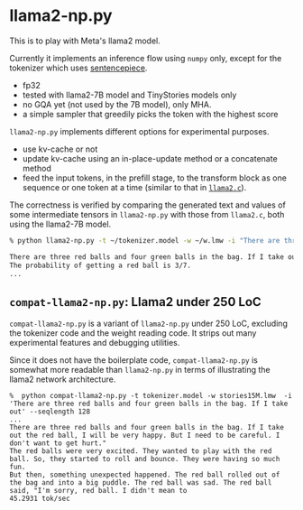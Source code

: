# llama2-np.py

This is to play with Meta's llama2 model. 

Currently it implements an inference flow using `numpy` only, except for the tokenizer which uses [sentencepiece](https://github.com/google/sentencepiece).


- fp32
- tested with llama2-7B model and TinyStories models only
- no GQA yet (not used by the 7B model), only MHA.
- a simple sampler that greedily picks the token with the highest score

`llama2-np.py` implements different options for experimental purposes.  

- use kv-cache or not 
- update kv-cache using an in-place-update method or a concatenate method
- feed the input tokens, in the prefill stage, to the transform block as one sequence or one token at a time (similar to that in [`llama2.c`](https://github.com/karpathy/llama2.c)). 

The correctness is verified by comparing the generated text and values of some intermediate tensors in `llama2-np.py` with those from `llama2.c`, both using the llama2-7B model. 


```sh
% python llama2-np.py -t ~/tokenizer.model -w ~/w.lmw -i "There are three red balls and four green balls in the bag. If I take out" 

There are three red balls and four green balls in the bag. If I take out one ball at random, what is the probability that it is a red ball?
The probability of getting a red ball is 3/7.
...
```

## `compat-llama2-np.py`: Llama2 under 250 LoC

`compat-llama2-np.py` is a variant of `llama2-np.py` under 250 LoC, excluding the tokenizer code and the weight reading code. It strips out many experimental features and debugging utilities. 

Since it does not have the boilerplate code, `compat-llama2-np.py` is somewhat more readable than `llama2-np.py` in terms of illustrating the llama2 network architecture. 

```
%  python compat-llama2-np.py -t tokenizer.model -w stories15M.lmw  -i 'There are three red balls and four green balls in the bag. If I take out' --seqlength 128
...
There are three red balls and four green balls in the bag. If I take out the red ball, I will be very happy. But I need to be careful. I don't want to get hurt."
The red balls were very excited. They wanted to play with the red ball. So, they started to roll and bounce. They were having so much fun.
But then, something unexpected happened. The red ball rolled out of the bag and into a big puddle. The red ball was sad. The red ball said, "I'm sorry, red ball. I didn't mean to
45.2931 tok/sec
```


